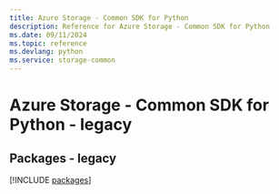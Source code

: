 ```yaml
---
title: Azure Storage - Common SDK for Python
description: Reference for Azure Storage - Common SDK for Python
ms.date: 09/11/2024
ms.topic: reference
ms.devlang: python
ms.service: storage-common
---
```

# Azure Storage - Common SDK for Python - legacy
## Packages - legacy
[!INCLUDE [packages](storage---common-index.md)]